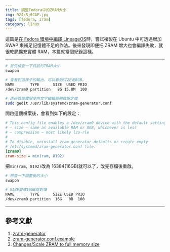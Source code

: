 ```yaml
---
title: 調整Fedora中的ZRAM大小
img: 924/Rj6CAF.jpg
tags: [fedora, zram]
category: linux
---
```


這篇是[在 Fedora 環境中編譯 LineageOS](fedora_lineageos_sargo)時，嘗試複製在 Ubuntu 中可透過增加 SWAP 來補足記憶體不足的作法。後來發現即便把 ZRAM 增大也會編譯失敗，就很乾脆擴充實體 RAM，本篇就當個紀錄這樣。

<!--more-->

---

```bash
# 首先檢查一下目前的ZRAM大小
swapon

# 會看到這樣子的輸出，可以看到SIZE是8GB。
NAME       TYPE      SIZE  USED PRIO
/dev/zram0 partition   8G 15.8M  100
```

```bash
# 透過管理權限使用文字編輯器開啟設定檔
sudo gedit /usr/lib/systemd/zram-generator.conf
```

開啟這個檔案後，會看到如下的設定：

```ini [zram-generator.conf]
# This config file enables a /dev/zram0 device with the default settings:
# — size — same as available RAM or 8GB, whichever is less
# — compression — most likely lzo-rle
#
# To disable, uninstall zram-generator-defaults or create empty
# /etc/systemd/zram-generator.conf file.
[zram0]
zram-size = min(ram, 8192)
```

把`min(ram, 8192)`改為 16384(16GB)就可以了，改完存檔後重啟。

```bash
# 檢查一下調整後的大小
swapon

# SIZE變成16GB就對囉
NAME       TYPE      SIZE USED PRIO
/dev/zram0 partition  16G   0B  100
```

---

## 參考文獻

1. [zram-generator](https://github.com/systemd/zram-generator)
2. [zram-generator.conf.example](https://github.com/systemd/zram-generator/blob/main/zram-generator.conf.example)
3. [Changes/Scale ZRAM to full memory size](https://fedoraproject.org/wiki/Changes/Scale_ZRAM_to_full_memory_size)
